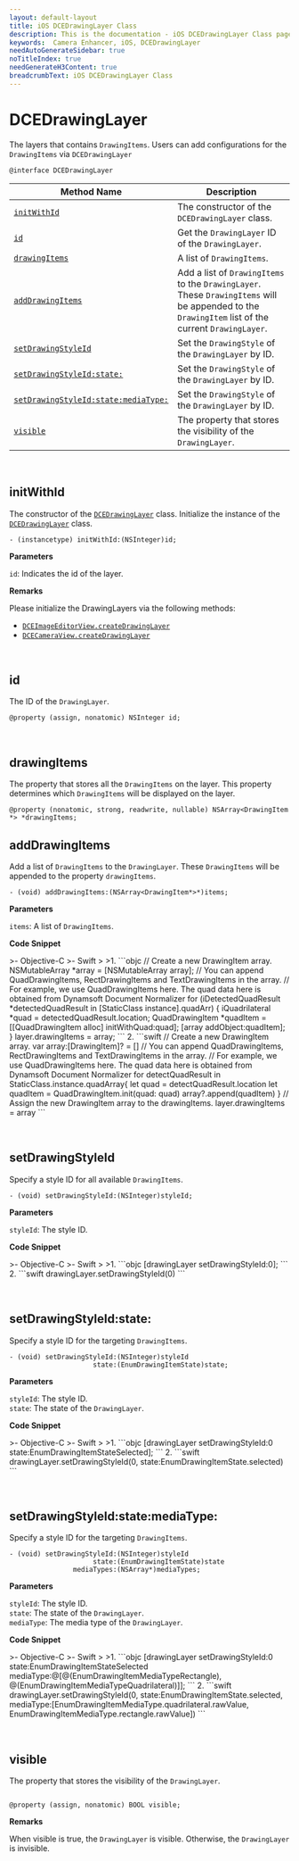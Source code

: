 ```yaml
---
layout: default-layout
title: iOS DCEDrawingLayer Class
description: This is the documentation - iOS DCEDrawingLayer Class page of Dynamsoft Camera Enhancer.
keywords:  Camera Enhancer, iOS, DCEDrawingLayer
needAutoGenerateSidebar: true
noTitleIndex: true
needGenerateH3Content: true
breadcrumbText: iOS DCEDrawingLayer Class
---
```


# DCEDrawingLayer

The layers that contains `DrawingItems`. Users can add configurations for the `DrawingItems` via `DCEDrawingLayer`

```objc
@interface DCEDrawingLayer
```

| Method Name | Description |
| ----------- | ----------- |
| [`initWithId`](#dcedrawinglayer) | The constructor of the `DCEDrawingLayer` class. |
| [`id`](#id) | Get the `DrawingLayer` ID of the `DrawingLayer`. |
| [`drawingItems`](#drawingitems) | A list of `DrawingItems`. |
| [`addDrawingItems`](#adddrawingitems) | Add a list of `DrawingItems` to the `DrawingLayer`. These `DrawingItems` will be appended to the `DrawingItem` list of the current `DrawingLayer`. |
| [`setDrawingStyleId`](#setdrawingstyleid) | Set the `DrawingStyle` of the `DrawingLayer` by ID. |
| [`setDrawingStyleId:state:`](#setdrawingstyleidstate) | Set the `DrawingStyle` of the `DrawingLayer` by ID. |
| [`setDrawingStyleId:state:mediaType:`](#setdrawingstyleidstatemediatype) | Set the `DrawingStyle` of the `DrawingLayer` by ID. |
| [`visible`](#visible) | The property that stores the visibility of the `DrawingLayer`. |

&nbsp;

## initWithId

The constructor of the [`DCEDrawingLayer`](dcedrawinglayer.md) class. Initialize the instance of the [`DCEDrawingLayer`](dcedrawinglayer.md) class.

```objc
- (instancetype) initWithId:(NSInteger)id;
```

**Parameters**

`id`: Indicates the id of the layer.

**Remarks**

Please initialize the DrawingLayers via the following methods:

- [`DCEImageEditorView.createDrawingLayer`](dceimageeditorview.md#createdrawinglayer)
- [`DCECameraView.createDrawingLayer`](dcecameraview.md#createdrawinglayer)

&nbsp;

## id

The ID of the `DrawingLayer`.

```objc
@property (assign, nonatomic) NSInteger id;
```

&nbsp;

## drawingItems

The property that stores all the `DrawingItems` on the layer. This property determines which `DrawingItems` will be displayed on the layer.

```objc
@property (nonatomic, strong, readwrite, nullable) NSArray<DrawingItem *> *drawingItems;
```

## addDrawingItems

Add a list of `DrawingItems` to the `DrawingLayer`. These `DrawingItems` will be appended to the property `drawingItems`.

```objc
- (void) addDrawingItems:(NSArray<DrawingItem*>*)items; 
```

**Parameters**

`items`: A list of `DrawingItems`.

**Code Snippet**

<div class="sample-code-prefix"></div>
>- Objective-C
>- Swift
>
>1. 
```objc
// Create a new DrawingItem array.
NSMutableArray<DrawingItem *> *array = [NSMutableArray array];
// You can append QuadDrawingItems, RectDrawingItems and TextDrawingItems in the array.
// For example, we use QuadDrawingItems here. The quad data here is obtained from Dynamsoft Document Normalizer
for (iDetectedQuadResult *detectedQuadResult in [StaticClass instance].quadArr) {
   iQuadrilateral *quad = detectedQuadResult.location;
   QuadDrawingItem *quadItem = [[QuadDrawingItem alloc] initWithQuad:quad];
   [array addObject:quadItem];
}
layer.drawingItems = array;
```
2. 
```swift
// Create a new DrawingItem array.
var array:[DrawingItem]? = []
// You can append QuadDrawingItems, RectDrawingItems and TextDrawingItems in the array.
// For example, we use QuadDrawingItems here. The quad data here is obtained from Dynamsoft Document Normalizer
for detectQuadResult in StaticClass.instance.quadArray{
   let quad = detectQuadResult.location
   let quadItem = QuadDrawingItem.init(quad: quad)
   array?.append(quadItem)
}
// Assign the new DrawingItem array to the drawingItems.
layer.drawingItems = array
```

&nbsp;

## setDrawingStyleId

Specify a style ID for all available `DrawingItems`.

```objc
- (void) setDrawingStyleId:(NSInteger)styleId;
```

**Parameters**

`styleId`: The style ID.  

**Code Snippet**

<div class="sample-code-prefix"></div>
>- Objective-C
>- Swift
>
>1. 
```objc
[drawingLayer setDrawingStyleId:0];
```
2. 
```swift
drawingLayer.setDrawingStyleId(0)
```

&nbsp;

## setDrawingStyleId:state:

Specify a style ID for the targeting `DrawingItems`.

```objc
- (void) setDrawingStyleId:(NSInteger)styleId
                     state:(EnumDrawingItemState)state;
```

**Parameters**

`styleId`: The style ID.  
`state`: The state of the `DrawingLayer`.

**Code Snippet**

<div class="sample-code-prefix"></div>
>- Objective-C
>- Swift
>
>1. 
```objc
[drawingLayer setDrawingStyleId:0 state:EnumDrawingItemStateSelected];
```
2. 
```swift
drawingLayer.setDrawingStyleId(0, state:EnumDrawingItemState.selected)
```

&nbsp;

## setDrawingStyleId:state:mediaType:

Specify a style ID for the targeting `DrawingItems`.

```objc
- (void) setDrawingStyleId:(NSInteger)styleId
                     state:(EnumDrawingItemState)state
                mediaTypes:(NSArray*)mediaTypes;
```

**Parameters**

`styleId`: The style ID.  
`state`: The state of the `DrawingLayer`.  
`mediaType`: The media type of the `DrawingLayer`.

**Code Snippet**

<div class="sample-code-prefix"></div>
>- Objective-C
>- Swift
>
>1. 
```objc
[drawingLayer setDrawingStyleId:0 state:EnumDrawingItemStateSelected mediaType:@[@(EnumDrawingItemMediaTypeRectangle), @(EnumDrawingItemMediaTypeQuadrilateral)]];
```
2. 
```swift
drawingLayer.setDrawingStyleId(0, state:EnumDrawingItemState.selected, mediaType:[EnumDrawingItemMediaType.quadrilateral.rawValue, EnumDrawingItemMediaType.rectangle.rawValue])
```

&nbsp;

## visible

The property that stores the visibility of the `DrawingLayer`.

```objc

@property (assign, nonatomic) BOOL visible;
```

**Remarks**

When visible is true, the `DrawingLayer` is visible. Otherwise, the `DrawingLayer` is invisible.

